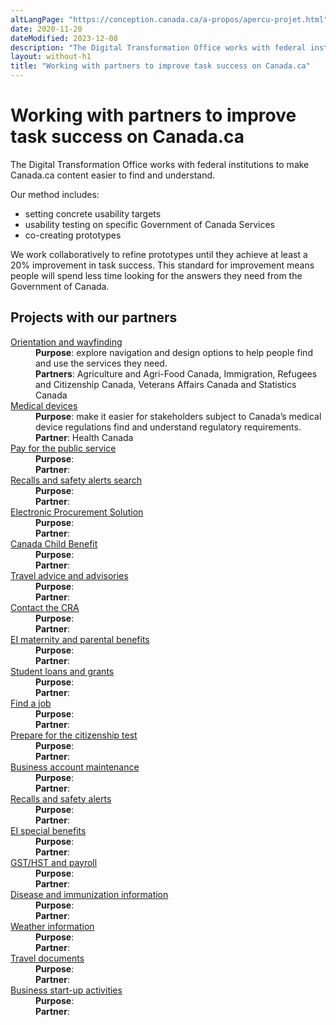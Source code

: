 ```yaml
---
altLangPage: "https://conception.canada.ca/a-propos/apercu-projet.html"
date: 2020-11-20
dateModified: 2023-12-08
description: "The Digital Transformation Office works with federal institutions to make Canada.ca content easier to find and understand."
layout: without-h1
title: "Working with partners to improve task success on Canada.ca"
---
```

<h1 property="name headline" id="wb-cont" dir="ltr">Working with partners to improve task success on Canada.ca</h1>
<p>The Digital Transformation Office works with federal institutions to make Canada.ca content easier to find and understand.</p>
<p>Our method includes:</p>
<ul>
  <li>setting concrete usability targets</li>
  <li>usability testing on specific Government of Canada Services</li>
  <li>co-creating prototypes</li>
</ul>
<p>We work collaboratively to refine prototypes until they achieve at least a 20% improvement in task success.  This standard for improvement means people will spend less time looking for the answers they need from the Government of Canada.</p>
<h2>Projects with our partners</h2>
<dl class="dl-horizontal mrgn-tp-lg">
  <dt><a href="project-01.html">Orientation and wayfinding</a></dt>
  <dd><strong>Purpose</strong>: explore navigation and design options to help people find and use the services they need.</dd>
  <dd><strong>Partners</strong>: Agriculture and Agri-Food Canada, Immigration, Refugees and Citizenship Canada, Veterans Affairs Canada and Statistics Canada</dd>
  <dt><a href="project-02.html">Medical devices</a></dt>
  <dd><strong>Purpose</strong>: make it easier for stakeholders subject to Canada’s medical device regulations find and understand regulatory requirements.</dd>
  <dd><strong>Partner</strong>: Health Canada</dd>
  <dt><a href="project-03.html">Pay for the public service</a></dt>
  <dd><strong>Purpose</strong>: </dd>
  <dd><strong>Partner</strong>: </dd>
  <dt><a href="project-04.html">Recalls and safety alerts search</a></dt>
  <dd><strong>Purpose</strong>: </dd>
  <dd><strong>Partner</strong>: </dd>
  <dt><a href="project-06.html">Electronic Procurement Solution</a></dt>
  <dd><strong>Purpose</strong>: </dd>
  <dd><strong>Partner</strong>: </dd>
  <dt><a href="project-07.html">Canada Child Benefit</a></dt>
  <dd><strong>Purpose</strong>: </dd>
  <dd><strong>Partner</strong>: </dd>
  <dt><a href="project-08.html">Travel advice and advisories</a></dt>
  <dd><strong>Purpose</strong>: </dd>
  <dd><strong>Partner</strong>: </dd>
  <dt><a href="project-09.html">Contact the CRA</a></dt>
  <dd><strong>Purpose</strong>: </dd>
  <dd><strong>Partner</strong>: </dd>
  <dt><a href="project-10.html">EI maternity and parental benefits</a></dt>
  <dd><strong>Purpose</strong>: </dd>
  <dd><strong>Partner</strong>: </dd>
  <dt><a href="project-11.html">Student loans and grants</a></dt>
  <dd><strong>Purpose</strong>: </dd>
  <dd><strong>Partner</strong>: </dd>
  <dt><a href="project-12.html">Find a job</a></dt>
  <dd><strong>Purpose</strong>: </dd>
  <dd><strong>Partner</strong>: </dd>
  <dt><a href="project-13.html">Prepare for the citizenship test</a></dt>
  <dd><strong>Purpose</strong>: </dd>
  <dd><strong>Partner</strong>: </dd>
  <dt><a href="project-14.html">Business account maintenance</a></dt>
  <dd><strong>Purpose</strong>: </dd>
  <dd><strong>Partner</strong>: </dd>
  <dt><a href="project-15html">Recalls and safety alerts</a></dt>
  <dd><strong>Purpose</strong>: </dd>
  <dd><strong>Partner</strong>: </dd>
  <dt><a href="project-16.html">EI special benefits</a></dt>
  <dd><strong>Purpose</strong>: </dd>
  <dd><strong>Partner</strong>: </dd>
  <dt><a href="project-17.html">GST/HST and payroll</a></dt>
  <dd><strong>Purpose</strong>: </dd>
  <dd><strong>Partner</strong>: </dd>
  <dt><a href="project-18.html">Disease and immunization information</a></dt>
  <dd><strong>Purpose</strong>: </dd>
  <dd><strong>Partner</strong>: </dd>
  <dt><a href="project-19.html">Weather information</a></dt>
  <dd><strong>Purpose</strong>: </dd>
  <dd><strong>Partner</strong>: </dd>
  <dt><a href="project-20.html">Travel documents</a></dt>
  <dd><strong>Purpose</strong>: </dd>
  <dd><strong>Partner</strong>: </dd>
  <dt><a href="project-21.html">Business start-up activities</a></dt>
  <dd><strong>Purpose</strong>: </dd>
  <dd><strong>Partner</strong>: </dd>
</dl>
